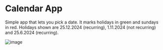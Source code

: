 # Calendar App

Simple app that lets you pick a date. It marks holidays in green and sundays in red. Holidays shown are 25.12.2024 (recurring), 1.11.2024 (not recurring) and 25.6.2024 (recurring).


![image](https://github.com/Dzana-K/calendar-ixtlan/assets/124843892/f46312fd-464b-4121-b915-bc45cec8dbc8)


